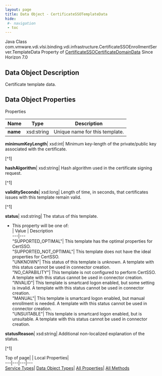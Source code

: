 ```yaml
---
layout: page
title: Data Object - CertificateSSOTemplateData
hide:
 #- navigation
 - toc
---
```






Java Class
    com.vmware.vdi.vlsi.binding.vdi.infrastructure.CertificateSSOEnrollmentServer.TemplateData
Property of
     [CertificateSSOCertificateDomainData](vdi.infrastructure.CertificateSSOEnrollmentServer.DomainData.md#field_detail)
Since 
    Horizon 7.0

## Data Object Description 

Certificate template data. 

## Data Object Properties

Properties

Name |  Type |  Description   
---|---|---  
**name**|  xsd:string|  Unique name for this template.   
  
**minimumKeyLength**|  xsd:int|  Minimum key-length of the private/public key associated with the certificate.   


[^1]

  
**hashAlgorithm**|  xsd:string|  Hash algorithm used in the certificate signing request.   


[^1]

  
**validitySeconds**|  xsd:long|  Length of time, in seconds, that certificates issues with this template remain valid.   


[^1]

  
**status**|  xsd:string|  The status of this template.   


  * This property will be one of:  
|  Value |  Description   
---|---  
"SUPPORTED_OPTIMAL"| This template has the optimal properties for CertSSO.  
"SUPPORTED_NOT_OPTIMAL"| This template does not have the ideal properties for CertSSO.  
"UNKNOWN"| This status of this template is unknown. A template with this status cannot be used in connector creation.  
"NO_CAPABILITY"| This template is not configured to perform CertSSO. A template with this status cannot be used in connector creation.  
"INVALID"| This template is smartcard logon enabled, but some setting is invalid. A template with this status cannot be used in connector creation.  
"MANUAL"| This template is smartcard logon enabled, but manual enrollment is needed. A template with this status cannot be used in connector creation.  
"UNSUITABLE"| This template is smartcard logon enabled, but is unsuitable. A template with this status cannot be used in connector creation.  

  
**statusReason**|  xsd:string|  Additional non-localized explanation of the status.   


[^1]

  
  
  
Top of page| | Local Properties|   
---|---|---|---  
[Service Types](index-mo_types.md)| [Data Object Types](index-do_types.md)| [All Properties](index-properties.md)| [All Methods](index-methods.md)  
  
  

